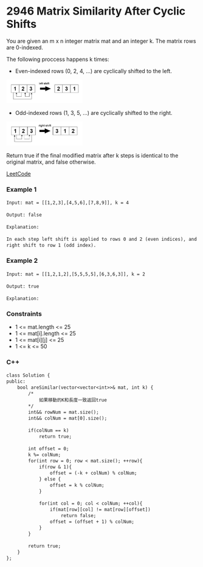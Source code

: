 # 2946 Matrix Similarity After Cyclic Shifts

You are given an m x n integer matrix mat and an integer k. The matrix rows are 0-indexed.

The following proccess happens k times:

* Even-indexed rows (0, 2, 4, ...) are cyclically shifted to the left.

<img src="img/2946_1.jpg" width = "200"/>

* Odd-indexed rows (1, 3, 5, ...) are cyclically shifted to the right.

<img src="img/2946_2.jpg" width = "200"/>

Return true if the final modified matrix after k steps is identical to the original matrix, and false otherwise.

 
[LeetCode](https://leetcode.cn/problems/matrix-similarity-after-cyclic-shifts/)

### Example 1

```
Input: mat = [[1,2,3],[4,5,6],[7,8,9]], k = 4

Output: false

Explanation:

In each step left shift is applied to rows 0 and 2 (even indices), and right shift to row 1 (odd index).
```

### Example 2

```
Input: mat = [[1,2,1,2],[5,5,5,5],[6,3,6,3]], k = 2

Output: true

Explanation:
```

### Constraints

* 1 <= mat.length <= 25
* 1 <= mat[i].length <= 25
* 1 <= mat[i][j] <= 25
* 1 <= k <= 50


### C++ 

```
class Solution {
public:
    bool areSimilar(vector<vector<int>>& mat, int k) {
        /*
            如果移動的K和長度一致返回true
        */
        int&& rowNum = mat.size();
        int&& colNum = mat[0].size();
        
        if(colNum == k)
            return true;
        
        int offset = 0;
        k %= colNum;
        for(int row = 0; row < mat.size(); ++row){
            if(row & 1){
                offset = (-k + colNum) % colNum;
            } else {
                offset = k % colNum;
            }

            for(int col = 0; col < colNum; ++col){
                if(mat[row][col] != mat[row][offset])
                    return false;
                offset = (offset + 1) % colNum;
            }            
        }

        return true;
    }
};
```
